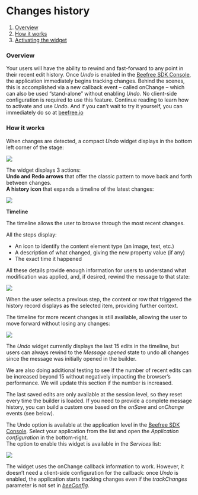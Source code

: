 # Changes history

1. [Overview](broken-reference)
2. [How it works](broken-reference)
3. [Activating the widget](broken-reference)

### Overview <a href="#overview" id="overview"></a>

Your users will have the ability to rewind and fast-forward to any point in their recent edit history.  Once _Undo_ is enabled in the [Beefree SDK Console](https://dam.beefree.io/devmain), the application immediately begins tracking changes.  Behind the scenes, this is accomplished via a new callback event – called onChange – which can also be used “stand-alone” without enabling _Undo_. No client-side configuration is required to use this feature.  Continue reading to learn how to activate and use _Undo_. And if you can’t wait to try it yourself, you can immediately do so at [beefree.io](https://dam.beefree.io/beefreetemplates)

### How it works <a href="#how-it-works" id="how-it-works"></a>

When changes are detected, a compact _Undo_ widget displays in the bottom left corner of the stage:

![](https://docs.beefree.io/wp-content/uploads/2018/08/undo\_widget-1024x327.png)

The widget displays 3 actions:\
**Undo and Redo arrows** that offer the classic pattern to move back and forth between changes.\
**A history icon** that expands a timeline of the latest changes:

![](https://docs.beefree.io/wp-content/uploads/2018/08/undo\_timeline-1024x954.jpg)

**Timeline**

The timeline allows the user to browse through the most recent changes.

All the steps display:

* An icon to identify the content element type (an image, text, etc.)
* A description of what changed, giving the new property value (if any)
* The exact time it happened

All these details provide enough information for users to understand what modification was applied, and, if desired, rewind the message to that state:

![](https://docs.beefree.io/wp-content/uploads/2018/08/history-browse-1024x868.jpg)

When the user selects a previous step, the content or row that triggered the history record displays as the selected item, providing further context.

The timeline for more recent changes is still available, allowing the user to move forward without losing any changes:

![](https://docs.beefree.io/wp-content/uploads/2018/08/history-rewind-1024x923.jpg)

The _Undo_ widget currently displays the last 15 edits in the timeline, but users can always rewind to the _Message opened_ state to undo all changes since the message was initially opened in the builder.

We are also doing additional testing to see if the number of recent edits can be increased beyond 15 without negatively impacting the browser’s performance. We will update this section if the number is increased.

The last saved edits are only available at the session level, so they reset every time the builder is loaded. If you need to provide a complete message history, you can build a custom one based on the _onSave_ and _onChange_ events (see below).

The Undo option is available at the application level in the [Beefree SDK Console](https://dam.beefree.io/devmain). Select your application from the list and open the _Application configuration_ in the bottom-right.\
The option to enable this widget is available in the _Services_ list:

![](https://docs.beefree.io/wp-content/uploads/2018/08/enableUNDO-300x42.png)

The widget uses the onChange callback information to work. However, it doesn’t need a client-side configuration for the callback: once _Undo_ is enabled, the application starts tracking changes even if the _trackChanges_ parameter is not set in [_beeConfig_](https://docs.beefree.io/configuration-parameters/).
